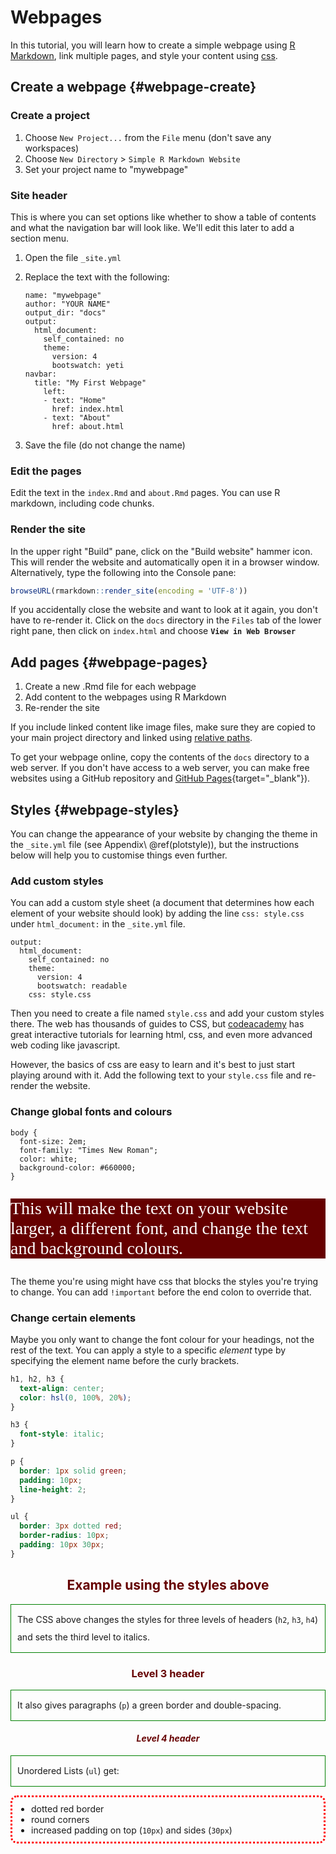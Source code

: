 # Webpages

In this tutorial, you will learn how to create a simple webpage using <a class='glossary' target='_blank' title='The R-specific version of markdown: a way to specify formatting, such as headers, paragraphs, lists, bolding, and links, as well as code blocks and inline code.' href='https://psyteachr.github.io/glossary/r#r-markdown'>R Markdown</a>, link multiple pages, and style your content using <a class='glossary' target='_blank' title='Cascading Style Sheet: A system for controlling the visual presentation of HTML in web pages.' href='https://psyteachr.github.io/glossary/c#css'>css</a>.

## Create a webpage {#webpage-create}

### Create a project 

1. Choose `New Project...` from the `File` menu (don't save any workspaces)
2. Choose `New Directory` > `Simple R Markdown Website` 
3. Set your project name to "mywebpage"

### Site header

This is where you can set options like whether to show a table of contents and what the navigation bar will look like. We'll edit this later to add a section menu.

1. Open the file `_site.yml`
2. Replace the text with the following:

    ```
    name: "mywebpage"  
    author: "YOUR NAME"  
    output_dir: "docs"  
    output:  
      html_document:  
        self_contained: no  
        theme: 
          version: 4
          bootswatch: yeti 
    navbar:  
      title: "My First Webpage"  
        left:
        - text: "Home"
          href: index.html
        - text: "About"
          href: about.html
    ```
    
3. Save the file (do not change the name)

### Edit the pages

Edit the text in the `index.Rmd` and `about.Rmd` pages. You can use R markdown, including code chunks.


### Render the site

In the upper right "Build" pane, click on the "Build website" hammer icon. This will render the website and automatically open it in a browser window. Alternatively, type the following into the Console pane:


```r
browseURL(rmarkdown::render_site(encoding = 'UTF-8'))
```

If you accidentally close the website and want to look at it again, you don't have to re-render it. Click on the `docs` directory in the `Files` tab of the lower right pane, then click on `index.html` and choose **`View in Web Browser`**

## Add pages {#webpage-pages}

1. Create a new .Rmd file for each webpage
2. Add content to the webpages using R Markdown
3. Re-render the site

If you include linked content like image files, make sure they are copied to your main project directory and linked using <a class='glossary' target='_blank' title='The location of a file in relation to the working directory.' href='https://psyteachr.github.io/glossary/r#relative-path'>relative paths</a>.

To get your webpage online, copy the contents of the `docs` directory to a web server. If you don't have access to a web server, you can make free websites using a GitHub repository and [GitHub Pages](https://pages.github.com/){target="_blank"}).


## Styles {#webpage-styles}

You can change the appearance of your website by changing the theme in the `_site.yml` file (see Appendix\ \@ref(plotstyle)), but the instructions below will help you to customise things even further.


### Add custom styles

You can add a custom style sheet (a document that determines how each element of your website should look) by adding the line `css: style.css` under `html_document:` in the `_site.yml` file.

```
output:  
  html_document:  
    self_contained: no  
    theme: 
      version: 4
      bootswatch: readable
    css: style.css
```

Then you need to create a file named `style.css` and add your custom styles there. The web has thousands of guides to CSS, but [codeacademy](https://www.codecademy.com/en/tracks/htmlcss) has great interactive tutorials for learning html, css, and even more advanced web coding like javascript.

However, the basics of css are easy to learn and it's best to just start playing around with it. Add the following text to your `style.css` file and re-render the website.

### Change global fonts and colours

```
body {
  font-size: 2em;
  font-family: "Times New Roman";
  color: white;
  background-color: #660000;
}
```

<style>
  #body-example * {
    font-size: 2em;
    font-family: "Times New Roman";
    color: white;
    background-color: #660000;
  }
</style>

<div id="body-example">

This will make the text on your website larger, a different font, and change the text and background colours.

</div>

The theme you're using might have css that blocks the styles you're trying to change. You can add `!important` before the end colon to override that.
    
### Change certain elements

Maybe you only want to change the font colour for your headings, not the rest of the text. You can apply a style to a specific *element* type by specifying the element name before the curly brackets. 

``` css
h1, h2, h3 {
  text-align: center;
  color: hsl(0, 100%, 20%);
}

h3 {
  font-style: italic;
}

p {
  border: 1px solid green;
  padding: 10px;
  line-height: 2;
}

ul {
  border: 3px dotted red;
  border-radius: 10px;
  padding: 10px 30px;
}
```

<style>
  #h-example h2, 
  #h-example h3, 
  #h-example h4 {
    text-align: center;
    color: hsl(0, 100%, 20%);
  }
  
  #h-example h4 {
    font-style: italic;
  }
  
  #h-example p {
    border: 1px solid green;
    padding: 10px;
    line-height: 2;
  }
  
  #h-example ul {
    border: 3px dotted red;
    border-radius: 10px;
    padding: 10px 30px;
  }
</style>

<div id="h-example">

## Example using the styles above

The CSS above changes the styles for three levels of headers (`h2`, `h3`, `h4`) and sets the third level to italics.

### Level 3 header

It also gives paragraphs (`p`) a green border and double-spacing.

#### Level 4 header

Unordered Lists (`ul`) get:

* dotted red border
* round corners
* increased padding on top (`10px`) and sides (`30px`)

</div>


